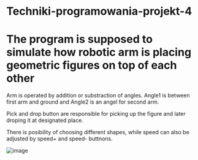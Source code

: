 # Techniki-programowania-projekt-4


# The program is supposed to simulate how robotic arm is placing geometric figures on top of each other
Arm is operated by addition or substraction of angles. Angle1 is between first arm and ground and Angle2 is an angel for second arm.

Pick and drop button are responsible for picking up the figure and later droping it at designated place. 

There is posibility of choosing different shapes, while speed can also be adjusted by speed+ and speed- buttnons.




![image](https://user-images.githubusercontent.com/108227321/176125190-2ccb6f4a-a35b-4a88-a2cb-d49d8804f15b.png)
